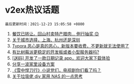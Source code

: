# v2ex热议话题

`最后更新时间：2021-12-23 15:05:58 +0800`

1. [餐饮已转让。回山村卖特产腊肉... 例行抽奖 😊](https://www.v2ex.com/t/823774)
1. [关于城市选择，上海、杭州还是深圳](https://www.v2ex.com/t/823794)
1. [Typora 恶心是真的恶心，新版本要收费，不更新就无法使用了](https://www.v2ex.com/t/823909)
1. [有比树莓派更稳定的开发板或者小型服务器吗?](https://www.v2ex.com/t/823768)
1. [[送码] 开发了一款日期记录 app，欢迎大家下载体验](https://www.v2ex.com/t/823987)
1. [分享一波家里设备方案](https://www.v2ex.com/t/823806)
1. [《雪中悍刀行》小说党们，电视剧你们看了吗？](https://www.v2ex.com/t/823892)
1. [关于垃圾佬 diy 家用 NAS 的一点思考](https://www.v2ex.com/t/823843)

